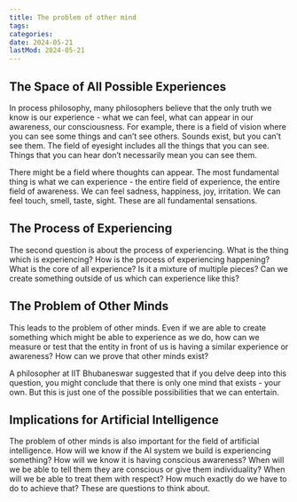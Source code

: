 ```yaml
---
title: The problem of other mind
tags:
categories:
date: 2024-05-21
lastMod: 2024-05-21
---
```

## The Space of All Possible Experiences

In process philosophy, many philosophers believe that the only truth we know is our experience - what we can feel, what can appear in our awareness, our consciousness. For example, there is a field of vision where you can see some things and can’t see others. Sounds exist, but you can’t see them. The field of eyesight includes all the things that you can see. Things that you can hear don’t necessarily mean you can see them.

There might be a field where thoughts can appear. The most fundamental thing is what we can experience - the entire field of experience, the entire field of awareness. We can feel sadness, happiness, joy, irritation. We can feel touch, smell, taste, sight. These are all fundamental sensations.

## The Process of Experiencing

The second question is about the process of experiencing. What is the thing which is experiencing? How is the process of experiencing happening? What is the core of all experience? Is it a mixture of multiple pieces? Can we create something outside of us which can experience like this?

## The Problem of Other Minds

This leads to the problem of other minds. Even if we are able to create something which might be able to experience as we do, how can we measure or test that the entity in front of us is having a similar experience or awareness? How can we prove that other minds exist?

A philosopher at IIT Bhubaneswar suggested that if you delve deep into this question, you might conclude that there is only one mind that exists - your own. But this is just one of the possible possibilities that we can entertain.

## Implications for Artificial Intelligence

The problem of other minds is also important for the field of artificial intelligence. How will we know if the AI system we build is experiencing something? How will we know it is having conscious awareness? When will we be able to tell them they are conscious or give them individuality? When will we be able to treat them with respect? How much exactly do we have to do to achieve that? These are questions to think about.
